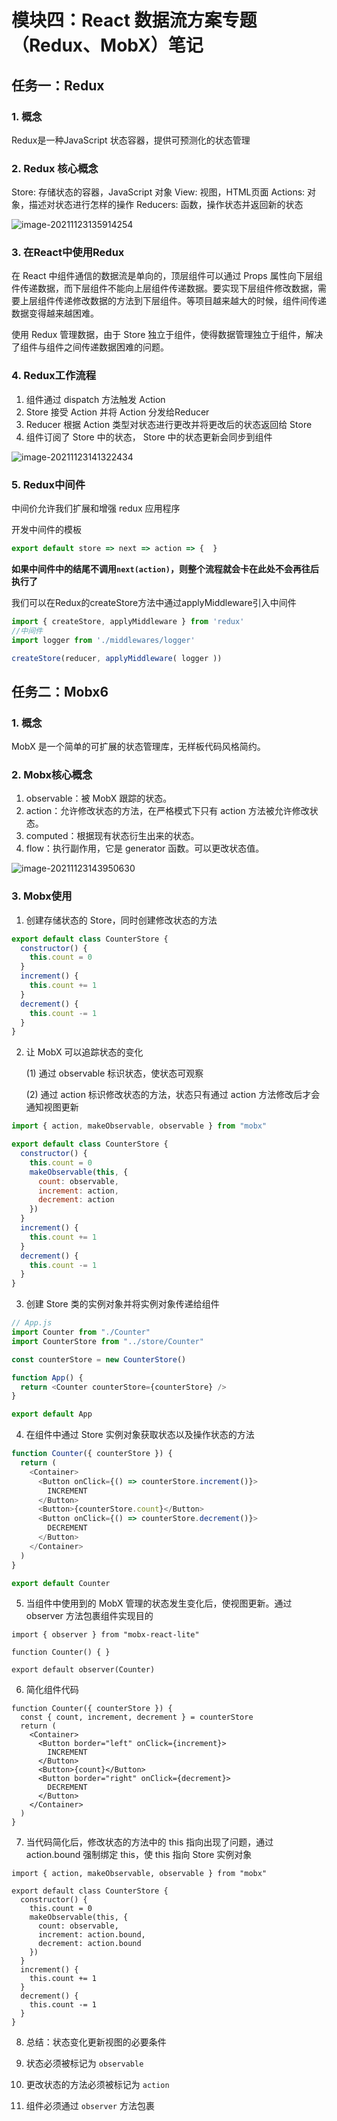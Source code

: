 # 模块四：React 数据流方案专题（Redux、MobX）笔记  

## 任务一：Redux

### 1. 概念

 Redux是一种JavaScript 状态容器，提供可预测化的状态管理

### 2. Redux 核心概念

Store: 存储状态的容器，JavaScript 对象
View: 视图，HTML页面
Actions: 对象，描述对状态进行怎样的操作
Reducers: 函数，操作状态并返回新的状态

![image-20211123135914254](images/image-20211123135914254.png)

### 3. 在React中使用Redux

在 React 中组件通信的数据流是单向的，顶层组件可以通过 Props 属性向下层组件传递数据，而下层组件不能向上层组件传递数据。要实现下层组件修改数据，需要上层组件传递修改数据的方法到下层组件。等项目越来越大的时候，组件间传递数据变得越来越困难。

使用 Redux 管理数据，由于 Store 独立于组件，使得数据管理独立于组件，解决了组件与组件之间传递数据困难的问题。

### 4. Redux工作流程

1. 组件通过 dispatch 方法触发 Action
2. Store 接受 Action 并将 Action 分发给Reducer
3. Reducer 根据 Action 类型对状态进行更改并将更改后的状态返回给 Store
4. 组件订阅了 Store 中的状态， Store 中的状态更新会同步到组件

![image-20211123141322434](images/image-20211123141322434.png)

### 5. Redux中间件

中间价允许我们扩展和增强 redux 应用程序

开发中间件的模板

```js
export default store => next => action => {  }
```

**如果中间件中的结尾不调用`next(action)`，则整个流程就会卡在此处不会再往后执行了**

我们可以在Redux的createStore方法中通过applyMiddleware引入中间件

```js
import { createStore, applyMiddleware } from 'redux'
//中间件
import logger from './middlewares/logger' 

createStore(reducer, applyMiddleware( logger ))
```

## 任务二：Mobx6

### 1. 概念

MobX 是一个简单的可扩展的状态管理库，无样板代码风格简约。

### 2. Mobx核心概念

1. observable：被 MobX 跟踪的状态。
2. action：允许修改状态的方法，在严格模式下只有 action 方法被允许修改状态。
3. computed：根据现有状态衍生出来的状态。
4. flow：执行副作用，它是 generator 函数。可以更改状态值。

![image-20211123143950630](images/image-20211123143950630.png)

### 3. Mobx使用

1. 创建存储状态的 Store，同时创建修改状态的方法

```js
export default class CounterStore {
  constructor() {
    this.count = 0
  }
  increment() {
    this.count += 1
  }
  decrement() {
    this.count -= 1
  }
}
```

2. 让 MobX 可以追踪状态的变化

   (1) 通过 observable 标识状态，使状态可观察

   (2) 通过 action 标识修改状态的方法，状态只有通过 action 方法修改后才会通知视图更新

```js
import { action, makeObservable, observable } from "mobx"

export default class CounterStore {
  constructor() {
    this.count = 0
    makeObservable(this, {
      count: observable,
      increment: action,
      decrement: action
    })
  }
  increment() {
    this.count += 1
  }
  decrement() {
    this.count -= 1
  }
}
```

3. 创建 Store 类的实例对象并将实例对象传递给组件

```js
// App.js
import Counter from "./Counter"
import CounterStore from "../store/Counter"

const counterStore = new CounterStore()

function App() {
  return <Counter counterStore={counterStore} />
}

export default App
```

4. 在组件中通过 Store 实例对象获取状态以及操作状态的方法

```js
function Counter({ counterStore }) {
  return (
    <Container>
      <Button onClick={() => counterStore.increment()}>
        INCREMENT
      </Button>
      <Button>{counterStore.count}</Button>
      <Button onClick={() => counterStore.decrement()}>
        DECREMENT
      </Button>
    </Container>
  )
}

export default Counter
```

5. 当组件中使用到的 MobX 管理的状态发生变化后，使视图更新。通过 observer 方法包裹组件实现目的

```react
import { observer } from "mobx-react-lite"

function Counter() { }

export default observer(Counter)
```

6. 简化组件代码

```react
function Counter({ counterStore }) {
  const { count, increment, decrement } = counterStore
  return (
    <Container>
      <Button border="left" onClick={increment}>
        INCREMENT
      </Button>
      <Button>{count}</Button>
      <Button border="right" onClick={decrement}>
        DECREMENT
      </Button>
    </Container>
  )
}
```

7. 当代码简化后，修改状态的方法中的 this 指向出现了问题，通过 action.bound 强制绑定 this，使 this 指向 Store 实例对象

```react
import { action, makeObservable, observable } from "mobx"

export default class CounterStore {
  constructor() {
    this.count = 0
    makeObservable(this, {
      count: observable,
      increment: action.bound,
      decrement: action.bound
    })
  }
  increment() {
    this.count += 1
  }
  decrement() {
    this.count -= 1
  }
}
```

8. 总结：状态变化更新视图的必要条件

1. 状态必须被标记为 `observable`
2. 更改状态的方法必须被标记为 `action`
3. 组件必须通过 `observer` 方法包裹
